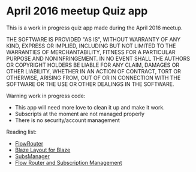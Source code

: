 # April 2016 meetup Quiz app
This is a work in progress quiz app made during the April 2016 meetup.

THE SOFTWARE IS PROVIDED "AS IS", WITHOUT WARRANTY OF ANY KIND, EXPRESS OR
IMPLIED, INCLUDING BUT NOT LIMITED TO THE WARRANTIES OF MERCHANTABILITY,
FITNESS FOR A PARTICULAR PURPOSE AND NONINFRINGEMENT. IN NO EVENT SHALL THE
AUTHORS OR COPYRIGHT HOLDERS BE LIABLE FOR ANY CLAIM, DAMAGES OR OTHER
LIABILITY, WHETHER IN AN ACTION OF CONTRACT, TORT OR OTHERWISE, ARISING FROM,
OUT OF OR IN CONNECTION WITH THE SOFTWARE OR THE USE OR OTHER DEALINGS IN THE
SOFTWARE.


Warning work in progress code:
- This app will need more love to clean it up and make it work.
- Subscripts at the moment are not managed properly
- There is no security/account management


Reading list:
* [FlowRouter](https://github.com/kadirahq/flow-router)
* [Blaze Layout for Blaze](https://github.com/kadirahq/blaze-layout)
* [SubsManager](https://github.com/kadirahq/subs-manager)
* [Flow Router and Subscription Management](https://meteorhacks.com/flow-router-and-subscription-management.html)
